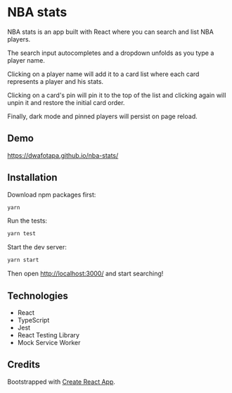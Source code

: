 # NBA stats

NBA stats is an app built with React where you can search and list NBA players.

The search input autocompletes and a dropdown unfolds as you type a player name.

Clicking on a player name will add it to a card list where each card represents a player and his stats.

Clicking on a card's pin will pin it to the top of the list and clicking again will unpin it and restore the initial card order.

Finally, dark mode and pinned players will persist on page reload.

## Demo

https://dwafotapa.github.io/nba-stats/

## Installation

Download npm packages first:
```sh
yarn
```

Run the tests:
```sh
yarn test
```

Start the dev server:
```sh
yarn start
```

Then open [http://localhost:3000/](http://localhost:3000/) and start searching!

## Technologies

- React
- TypeScript
- Jest
- React Testing Library
- Mock Service Worker

## Credits

Bootstrapped with [Create React App](https://github.com/facebook/create-react-app).